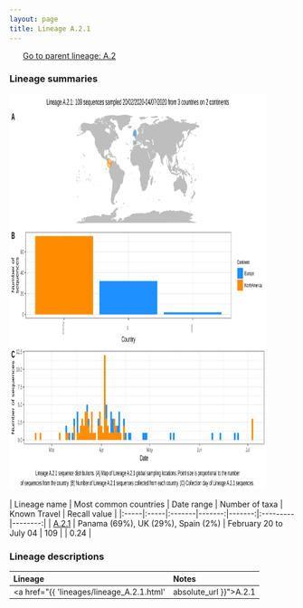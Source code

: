 ```yaml
---
layout: page
title: Lineage A.2.1
---
```




<p>
<ul class="actions small">
	 <a href="{{ 'lineages/lineage_A.2.html' | absolute_url }}" class="button special fit">Go to parent lineage: A.2</a>
</ul>
</p>
<h3> Lineage summaries</h3>

<img src="../assets/images/A.2.1.svg" alt="A.2.1 lineage summary figure" width="90%" height="700px" />


| Lineage name | Most common countries | Date range | Number of taxa | Known Travel | Recall value |
|:-----|:-----|:-------|-------:|-------:|:---------|--------:|
| <a href="{{ 'lineages/lineage_A.2.1.html' | absolute_url }}">A.2.1</a> | Panama (69%), UK (29%), Spain (2%) | February 20 to July 04 | 109 |  | 0.24 |

<h3>Lineage descriptions</h3>

| Lineage | Notes |
|:-----|:-----|
| <a href="{{ 'lineages/lineage_A.2.1.html' | absolute_url }}">A.2.1</a> | Lineage with sequences predominantly from Panama |

